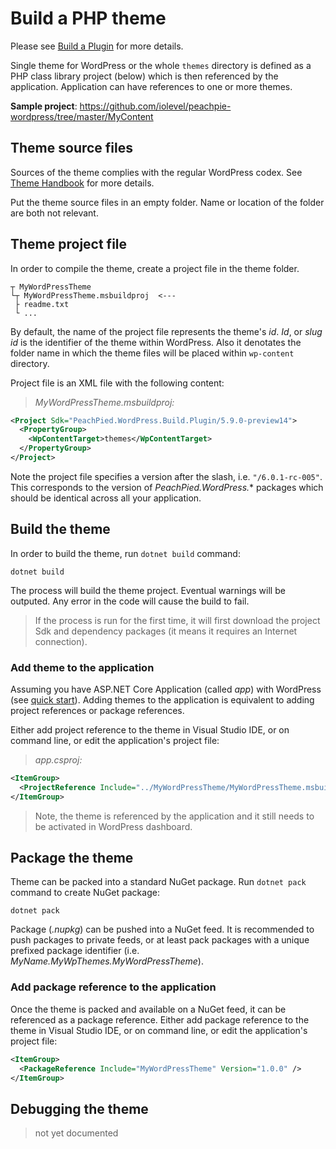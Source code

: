 # Build a PHP theme

Please see [Build a Plugin](build-php-plugin) for more details.

Single theme for WordPress or the whole `themes` directory is defined as a PHP class library project (below) which is then referenced by the application. Application can have references to one or more themes.

**Sample project**: https://github.com/iolevel/peachpie-wordpress/tree/master/MyContent

## Theme source files

Sources of the theme complies with the regular WordPress codex. See [Theme Handbook](https://developer.wordpress.org/themes/) for more details.

Put the theme source files in an empty folder. Name or location of the folder are both not relevant.

## Theme project file

In order to compile the theme, create a project file in the theme folder.

```shell
┬ MyWordPressTheme
└┬ MyWordPressTheme.msbuildproj  <---
 ├ readme.txt
 └ ...
```

By default, the name of the project file represents the theme's *id*. *Id*, or *slug id* is the identifier of the theme within WordPress. Also it denotates the folder name in which the theme files will be placed within `wp-content` directory.

Project file is an XML file with the following content:

> *MyWordPressTheme.msbuildproj:*
```xml
<Project Sdk="PeachPied.WordPress.Build.Plugin/5.9.0-preview14">
  <PropertyGroup>
    <WpContentTarget>themes</WpContentTarget>
  </PropertyGroup>
</Project>
```

Note the project file specifies a version after the slash, i.e. `"/6.0.1-rc-005"`. This corresponds to the version of *PeachPied.WordPress.** packages which should be identical across all your application.

## Build the theme

In order to build the theme, run `dotnet build` command:

```shell
dotnet build
```

The process will build the theme project. Eventual warnings will be outputed. Any error in the code will cause the build to fail.

> If the process is run for the first time, it will first download the project Sdk and dependency packages (it means it requires an Internet connection).

### Add theme to the application

Assuming you have ASP.NET Core Application (called *app*) with WordPress (see [quick start](../overview/#quick-start)). Adding themes to the application is equivalent to adding project references or package references.

Either add project reference to the theme in Visual Studio IDE, or on command line, or edit the application's project file:

> *app.csproj:*
```xml
<ItemGroup>
  <ProjectReference Include="../MyWordPressTheme/MyWordPressTheme.msbuildproj" />
</ItemGroup>
```

> Note, the theme is referenced by the application and it still needs to be activated in WordPress dashboard.

## Package the theme

Theme can be packed into a standard NuGet package. Run `dotnet pack` command to create NuGet package:

```shell
dotnet pack
```

Package (*.nupkg*) can be pushed into a NuGet feed. It is recommended to push packages to private feeds, or at least pack packages with a unique prefixed package identifier (i.e. *MyName.MyWpThemes.MyWordPressTheme*).

### Add package reference to the application

Once the theme is packed and available on a NuGet feed, it can be referenced as a package reference. Either add package reference to the theme in Visual Studio IDE, or on command line, or edit the application's project file:

```xml
<ItemGroup>
  <PackageReference Include="MyWordPressTheme" Version="1.0.0" />
</ItemGroup>
```

## Debugging the theme

> not yet documented